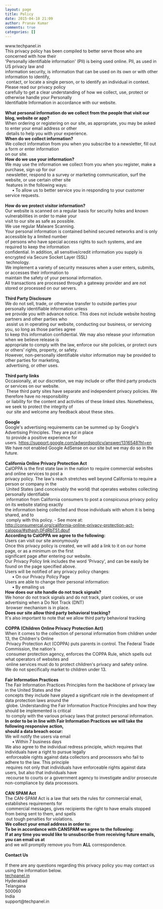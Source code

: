 ```yaml
---
layout: page
title: Policy
date: 2015-04-18 21:09
author: Pranav Kumar
comments: true
categories: []
---
```

<div>www.techpanel.in</div>
<div id="ppBody">
<div></div>
<div></div>
<div class="innerText">This privacy policy has been compiled to better serve those who are concerned with how their</div>
<div class="innerText">'Personally identifiable information' (PII) is being used online. PII, as used in US privacy law and</div>
<div class="innerText">information security, is information that can be used on its own or with other information to identify,</div>
<div class="innerText"> contact, or locate a single person, or to identify an individual in context. Please read our privacy policy</div>
<div class="innerText">carefully to get a clear understanding of how we collect, use, protect or otherwise handle your Personally</div>
<div class="innerText">Identifiable Information in accordance with our website.</div>
&nbsp;
<div class="grayText"><strong>What personal information do we collect from the people that visit our blog, website or app?</strong></div>
<div class="innerText">When ordering or registering on our site, as appropriate, you may be asked to enter your email address or other</div>
<div class="innerText"> details to help you with your experience.</div>
<div class="grayText"><strong>When do we collect information?</strong></div>
<div class="innerText">We collect information from you when you subscribe to a newsletter, fill out a form or enter information</div>
<div class="innerText">on our site.</div>
<div class="grayText"><strong>How do we use your information?</strong></div>
<div class="innerText">We may use the information we collect from you when you register, make a purchase, sign up for our</div>
<div class="innerText"> newsletter, respond to a survey or marketing communication, surf the website, or use certain other site</div>
<div class="innerText"> features in the following ways:</div>
<div class="innerText"></div>
<div class="innerText">      <strong>•</strong> To allow us to better service you in responding to your customer service requests.</div>
&nbsp;
<div class="grayText"><strong>How do we protect visitor information?</strong></div>
<div class="innerText">Our website is scanned on a regular basis for security holes and known vulnerabilities in order to make your</div>
<div class="innerText">visit to our site as safe as possible.</div>
<div class="innerText">We use regular Malware Scanning.</div>
<div class="innerText">Your personal information is contained behind secured networks and is only accessible by a limited number</div>
<div class="innerText">of persons who have special access rights to such systems, and are required to keep the information</div>
<div class="innerText">confidential. In addition, all sensitive/credit information you supply is encrypted via Secure Socket Layer (SSL)</div>
<div class="innerText"> technology.</div>
<div class="innerText">We implement a variety of security measures when a user enters, submits, or accesses their information to</div>
<div class="innerText">maintain the safety of your personal information.</div>
<div class="innerText">All transactions are processed through a gateway provider and are not stored or processed on our servers.</div>
&nbsp;
<div class="grayText"><strong>Third Party Disclosure</strong></div>
<div class="innerText">We do not sell, trade, or otherwise transfer to outside parties your personally identifiable information unless</div>
<div class="innerText">we provide you with advance notice. This does not include website hosting partners and other parties who</div>
<div class="innerText"> assist us in operating our website, conducting our business, or servicing you, so long as those parties agree</div>
<div class="innerText">to keep this information confidential. We may also release your information when we believe release is</div>
<div class="innerText">appropriate to comply with the law, enforce our site policies, or protect ours or others' rights, property, or safety.</div>
<div class="innerText">However, non-personally identifiable visitor information may be provided to other parties for marketing,</div>
<div class="innerText"> advertising, or other uses.</div>
&nbsp;
<div class="grayText"><strong>Third party links</strong></div>
<div class="innerText">Occasionally, at our discretion, we may include or offer third party products or services on our website.</div>
<div class="innerText"> These third party sites have separate and independent privacy policies. We therefore have no responsibility</div>
<div class="innerText"> or liability for the content and activities of these linked sites. Nonetheless, we seek to protect the integrity of</div>
<div class="innerText"> our site and welcome any feedback about these sites.</div>
&nbsp;
<div class="blueText"><strong>Google</strong></div>
<div class="innerText">Google's advertising requirements can be summed up by Google's Advertising Principles. They are put in place</div>
<div class="innerText"> to provide a positive experience for users. <a href="https://support.google.com/adwordspolicy/answer/1316548?hl=en" target="_blank">https://support.google.com/adwordspolicy/answer/1316548?hl=en</a></div>
<div class="innerText">We have not enabled Google AdSense on our site but we may do so in the future.</div>
&nbsp;
<div class="blueText"><strong>California Online Privacy Protection Act</strong></div>
<div class="innerText">CalOPPA is the first state law in the nation to require commercial websites and online services to post a</div>
<div class="innerText">privacy policy. The law's reach stretches well beyond California to require a person or company in the</div>
<div class="innerText"> United States (and conceivably the world) that operates websites collecting personally identifiable</div>
<div class="innerText"> information from California consumers to post a conspicuous privacy policy on its website stating exactly</div>
<div class="innerText">the information being collected and those individuals with whom it is being shared, and to</div>
<div class="innerText"> comply with this policy. - See more at:</div>
<div class="innerText"><a href="http://consumercal.org/california-online-privacy-protection-act-caloppa/#sthash.0FdRbT51.dpuf" target="_blank">http://consumercal.org/california-online-privacy-protection-act-caloppa/#sthash.0FdRbT51.dpuf</a></div>
<div class="innerText"><strong>According to CalOPPA we agree to the following:</strong></div>
<div class="innerText">Users can visit our site anonymously</div>
<div class="innerText">Once this privacy policy is created, we will add a link to it on our home page, or as a minimum on the first</div>
<div class="innerText">significant page after entering our website.</div>
<div class="innerText">Our Privacy Policy link includes the word 'Privacy', and can be easily be found on the page specified above.</div>
<div class="innerText">Users will be notified of any privacy policy changes:</div>
<div class="innerText">      <strong>•</strong> On our Privacy Policy Page</div>
<div class="innerText">Users are able to change their personal information:</div>
<div class="innerText">      <strong>•</strong> By emailing us</div>
<div class="innerText"><strong>How does our site handle do not track signals?</strong></div>
<div class="innerText">We honor do not track signals and do not track, plant cookies, or use advertising when a Do Not Track (DNT)</div>
<div class="innerText"> browser mechanism is in place.</div>
<div class="innerText"><strong>Does our site allow third party behavioral tracking?</strong></div>
<div class="innerText">It's also important to note that we allow third party behavioral tracking</div>
&nbsp;
<div class="blueText"><strong>COPPA (Children Online Privacy Protection Act)</strong></div>
<div class="innerText">When it comes to the collection of personal information from children under 13, the Children's Online</div>
<div class="innerText"> Privacy Protection Act (COPPA) puts parents in control. The Federal Trade Commission, the nation's</div>
<div class="innerText"> consumer protection agency, enforces the COPPA Rule, which spells out what operators of websites and</div>
<div class="innerText"> online services must do to protect children's privacy and safety online.</div>
<div class="innerText">We do not specifically market to children under 13.</div>
&nbsp;
<div class="blueText"><strong>Fair Information Practices</strong></div>
<div class="innerText">The Fair Information Practices Principles form the backbone of privacy law in the United States and the</div>
<div class="innerText">concepts they include have played a significant role in the development of data protection laws around the</div>
<div class="innerText"> globe. Understanding the Fair Information Practice Principles and how they should be implemented is critical</div>
<div class="innerText"> to comply with the various privacy laws that protect personal information.</div>
<div class="innerText"></div>
<div class="innerText"><strong>In order to be in line with Fair Information Practices we will take the following responsive action, </strong></div>
<div class="innerText"><strong>should a data breach occur:</strong></div>
<div class="innerText">We will notify the users via email</div>
<div class="innerText">      <strong>•</strong> Within 7 business days</div>
<div class="innerText">We also agree to the individual redress principle, which requires that individuals have a right to pursue legally</div>
<div class="innerText"> enforceable rights against data collectors and processors who fail to adhere to the law. This principle</div>
<div class="innerText"> requires not only that individuals have enforceable rights against data users, but also that individuals have</div>
<div class="innerText"> recourse to courts or a government agency to investigate and/or prosecute non-compliance by data processors.</div>
&nbsp;
<div class="blueText"><strong>CAN SPAM Act</strong></div>
<div class="innerText">The CAN-SPAM Act is a law that sets the rules for commercial email, establishes requirements for</div>
<div class="innerText"> commercial messages, gives recipients the right to have emails stopped from being sent to them, and spells</div>
<div class="innerText"> out tough penalties for violations.</div>
<div class="innerText"><strong>We collect your email address in order to:</strong></div>
<div class="innerText"><strong>To be in accordance with CANSPAM we agree to the following:</strong></div>
<div class="innerText"><strong>
If at any time you would like to unsubscribe from receiving future emails, you can email us at</strong></div>
and we will promptly remove you from <strong>ALL</strong> correspondence.

</div>
&nbsp;
<div class="blueText"><strong>Contact Us</strong></div>
&nbsp;
<div class="innerText">If there are any questions regarding this privacy policy you may contact us using the information below.</div>
<div class="innerText"><a href="{{ site.url }}">techpanel.in</a></div>
<div class="innerText">Hyderabad</div>
<div class="innerText">Telangana</div>
<div class="innerText">500060</div>
<div class="innerText">India</div>
<div class="innerText">support@techpanel.in</div> 

